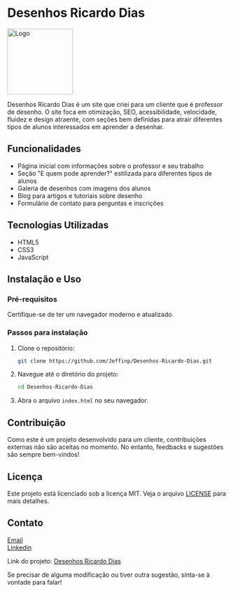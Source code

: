 # Desenhos Ricardo Dias

<img src="https://github.com/Jeffinp/Desenhos-Ricardo-Dias/blob/main/imagens/icon.ico" alt="Logo" width="150" height="150">

Desenhos Ricardo Dias é um site que criei para um cliente que é professor de desenho. O site foca em otimização, SEO, acessibilidade, velocidade, fluidez e design atraente, com seções bem definidas para atrair diferentes tipos de alunos interessados em aprender a desenhar.

## Funcionalidades

- Página inicial com informações sobre o professor e seu trabalho
- Seção "E quem pode aprender?" estilizada para diferentes tipos de alunos
- Galeria de desenhos com imagens dos alunos
- Blog para artigos e tutoriais sobre desenho
- Formulário de contato para perguntas e inscrições

## Tecnologias Utilizadas

- HTML5
- CSS3
- JavaScript

## Instalação e Uso

### Pré-requisitos

Certifique-se de ter um navegador moderno e atualizado.

### Passos para instalação

1. Clone o repositório:
   ```bash
   git clone https://github.com/Jeffinp/Desenhos-Ricardo-Dias.git
   ```
2. Navegue até o diretório do projeto:
   ```bash
   cd Desenhos-Ricardo-Dias
   ```
3. Abra o arquivo `index.html` no seu navegador.

## Contribuição

Como este é um projeto desenvolvido para um cliente, contribuições externas não são aceitas no momento. No entanto, feedbacks e sugestões são sempre bem-vindos!

## Licença

Este projeto está licenciado sob a licença MIT. Veja o arquivo [LICENSE](LICENSE) para mais detalhes.

## Contato

[Email](mailto:jefersonreisalmeida8356@gmail.com)
<br>
<a href="https://www.linkedin.com/in/jeferson-reis-877a942b7/">Linkedin</a>

Link do projeto: [Desenhos Ricardo Dias](https://github.com/Jeffinp/Desenhos-Ricardo-Dias)

Se precisar de alguma modificação ou tiver outra sugestão, sinta-se à vontade para falar!
